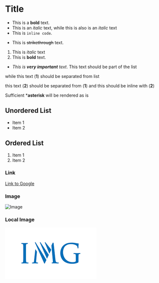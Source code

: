 # Title
* This is a **bold** text.
* This is an *italic* text, while this
  is also is an _italic_ text
* This is `inline code`.
- This is ~~strikethrough~~ text.
1. This is _italic_ text
1. This is __bold__ text.
- *This is __very important__ text*.
  This text should be part of the list

while this text (**1**) should be separated from list

this text (**2**) should be separated from (**1**)
and this should be inline with (**2**)

Sufficient ***asterisk** will be rendered as is

## Unordered List

* Item 1
* Item 2

## Ordered List

1. Item 1
2. Item 2

### Link

[Link to Google](https://www.google.com)

### Image

![Image](https://encrypted-tbn0.gstatic.com/images?q=tbn:ANd9GcQOFMY76ocRH3wuYCdHhM_lZJDMUIUS1zK8Ng&s)

### Local Image

![Local Image](/assets/download.png)